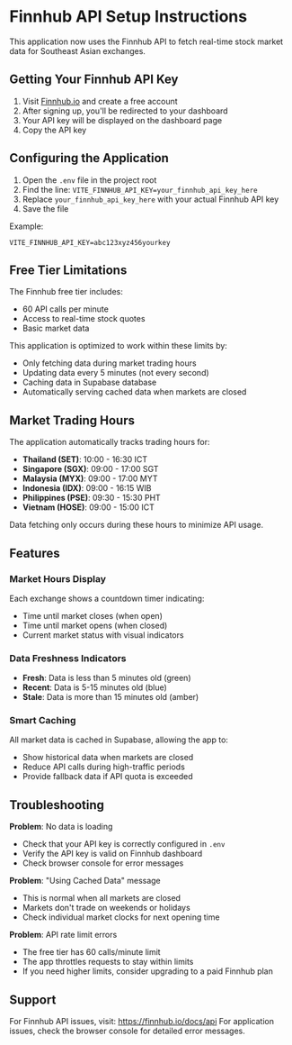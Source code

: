 # Finnhub API Setup Instructions

This application now uses the Finnhub API to fetch real-time stock market data for Southeast Asian exchanges.

## Getting Your Finnhub API Key

1. Visit [Finnhub.io](https://finnhub.io/) and create a free account
2. After signing up, you'll be redirected to your dashboard
3. Your API key will be displayed on the dashboard page
4. Copy the API key

## Configuring the Application

1. Open the `.env` file in the project root
2. Find the line: `VITE_FINNHUB_API_KEY=your_finnhub_api_key_here`
3. Replace `your_finnhub_api_key_here` with your actual Finnhub API key
4. Save the file

Example:
```
VITE_FINNHUB_API_KEY=abc123xyz456yourkey
```

## Free Tier Limitations

The Finnhub free tier includes:
- 60 API calls per minute
- Access to real-time stock quotes
- Basic market data

This application is optimized to work within these limits by:
- Only fetching data during market trading hours
- Updating data every 5 minutes (not every second)
- Caching data in Supabase database
- Automatically serving cached data when markets are closed

## Market Trading Hours

The application automatically tracks trading hours for:
- **Thailand (SET)**: 10:00 - 16:30 ICT
- **Singapore (SGX)**: 09:00 - 17:00 SGT
- **Malaysia (MYX)**: 09:00 - 17:00 MYT
- **Indonesia (IDX)**: 09:00 - 16:15 WIB
- **Philippines (PSE)**: 09:30 - 15:30 PHT
- **Vietnam (HOSE)**: 09:00 - 15:00 ICT

Data fetching only occurs during these hours to minimize API usage.

## Features

### Market Hours Display
Each exchange shows a countdown timer indicating:
- Time until market closes (when open)
- Time until market opens (when closed)
- Current market status with visual indicators

### Data Freshness Indicators
- **Fresh**: Data is less than 5 minutes old (green)
- **Recent**: Data is 5-15 minutes old (blue)
- **Stale**: Data is more than 15 minutes old (amber)

### Smart Caching
All market data is cached in Supabase, allowing the app to:
- Show historical data when markets are closed
- Reduce API calls during high-traffic periods
- Provide fallback data if API quota is exceeded

## Troubleshooting

**Problem**: No data is loading
- Check that your API key is correctly configured in `.env`
- Verify the API key is valid on Finnhub dashboard
- Check browser console for error messages

**Problem**: "Using Cached Data" message
- This is normal when all markets are closed
- Markets don't trade on weekends or holidays
- Check individual market clocks for next opening time

**Problem**: API rate limit errors
- The free tier has 60 calls/minute limit
- The app throttles requests to stay within limits
- If you need higher limits, consider upgrading to a paid Finnhub plan

## Support

For Finnhub API issues, visit: https://finnhub.io/docs/api
For application issues, check the browser console for detailed error messages.

